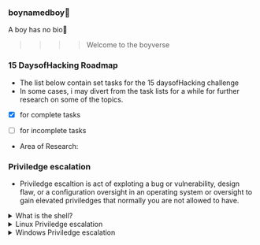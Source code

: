 ### boynamedboy👦
A boy has no bio🙂

>>>> Welcome to the boyverse
### 15 DaysofHacking Roadmap

- The list below contain set tasks for the 15 daysofHacking challenge
- In some cases, i may divert from the task lists for a while for further research on some of the topics.

-  [x] for complete tasks  

-  [ ] for incomplete tasks

- Area of Research:

### Priviledge escalation
- Priviledge escaltion is act of exploting a bug or vulnerability, design flaw, or a configuration oversight in an operating system or oversight to gain elevated priviledges that normally you are not allowed to have.

<details>
    <summary>What is the shell?</summary>

  - [x] What is the shell

  - [x] Tools

  - [x] Types of shells

    - [x] 1. Reverse shells

    - [x] 2. Bindshells

    - [x] Interactivity

  - [x] Netcat stabilization

    - [x] Technique one: python

    - [x] Technique two: rlwrap

    - [x] Technique three: socat

  - [x] socat

    - [x] Socat Reverse Shells

    - [x] Socat Bind Shells

  - [x] Socat Encrypted Shells

  - [x] Common Shell Payloads

  - [x] msfvenom

  - [x] Metasploit multi/handler

  - [x] WebShells

  - [x] Lab exploitation

</details>
<details>
    <summary>Linux Priviledge escalation</summary>

  - [x] Introduction

  - [x] What is priv escalation

  - [x] Enumeration

  - [x] Automated enumration Tools

  - [x] Priviledge Escalation Techniques

    - [x] Kernel exploits

    - [x] Sudo

    - [x] SUID

    - [x] Capabilities

    - [x] Cron jobs

    - [x] PATHS

    - [x] NFS

  - [x] Lab exploitation


</details>
<details>
    <summary>Windows Priviledge escalation</summary>

   - [ ] Intro

  - [ ] Info gathering

  - [ ] DLL hijacking

  - [ ] etc
</details>
